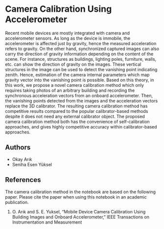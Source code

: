 # Camera Calibration Using Accelerometer
Recent mobile devices are mostly integrated with camera and accelerometer sensors. As long as the device is immobile, the accelerometer is affected just by gravity, hence the measured acceleration refers to gravity. On the other hand, synchronized captured images can also carry the direction of gravity information depending on the content of the scene. For instance, structures as buildings, lighting poles, furniture, walls, etc. can show the direction of gravity on the images. These vertical structures in the image can be used to detect the vanishing point indicating zenith. Hence, estimation of the camera internal parameters which map gravity vector into the vanishing point is possible. Based on this theory, in this work, we propose a novel camera calibration method which only requires taking photos of an arbitrary building and recording the synchronous acceleration vectors from an onboard accelerometer. Then, the vanishing points detected from the images and the acceleration vectors replace the 3D calibrator. The resulting camera calibration method has competitive results compared to the popular calibrator-based methods despite it does not need any external calibrator object. The proposed camera calibration method both has the convenience of self-calibration approaches, and gives highly competitive accuracy within calibrator-based approaches. 
## Authors
- Okay Arık
- Seniha Esen Yüksel
## References
The camera calibration method in the notebook are based on the following paper. Please cite the paper when using this notebook in an academic publication.
1. O. Arık and S. E. Yuksel, “Mobile Device Camera Calibration Using Building Images and Onboard Accelerometer,” IEEE Transactions on Instrumentation and Measurement

